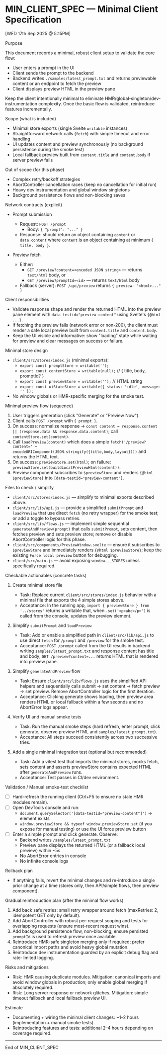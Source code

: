 # MIN_CLIENT_SPEC — Minimal Client Specification
[WED 17th Sep 2025 @ 5:15PM]

Purpose

This document records a minimal, robust client setup to validate the core flow:

- User enters a prompt in the UI
- Client sends the prompt to the backend
- Backend writes `./samples/latest_prompt.txt` and returns previewable content or an endpoint to fetch the preview
- Client displays preview HTML in the preview pane

Keep the client intentionally minimal to eliminate HMR/global-singleton/dev-instrumentation complexity. Once the basic flow is validated, reintroduce features incrementally.

Scope (what is included)

- Minimal store exports (single Svelte `writable` instances)
- Straightforward network calls (`fetch`) with simple timeout and error handling
- UI updates content and preview synchronously (no background persistence during the smoke test)
- Local fallback preview built from `content.title` and `content.body` if server preview fails

Out of scope (for this phase)

- Complex retry/backoff strategies
- AbortController cancellation races (keep no cancellation for initial run)
- Heavy dev instrumentation and global window singletons
- Background persistence flows and non-blocking saves

Network contracts (explicit)

- Prompt submission
  - Request: `POST /prompt`
    - Body: `{ "prompt": "..." }`
  - Response: should return an object containing `content` or `data.content` where `content` is an object containing at minimum `{ title, body }`.

- Preview fetch
  - Either:
    - `GET /preview?content=<encoded JSON string>` — returns `text/html` body, or
    - `GET /preview?promptId=<id>` — returns `text/html` body
  - Fallback (server): `POST /api/preview` returns `{ preview: "<html>..." }`

Client responsibilities

- Validate response shape and render the returned HTML into the preview pane element with `data-testid="preview-content"` using Svelte's `{@html ...}`.
- If fetching the preview fails (network error or non-200), the client must render a safe local preview built from `content.title` and `content.body`.
- Keep the UI visible and informative: show "loading" state while waiting for preview and clear messages on success or failure.

Minimal store design

- `client/src/stores/index.js` (minimal exports):
  - `export const promptStore = writable('');`
  - `export const contentStore = writable(null);` // { title, body, promptId? }
  - `export const previewStore = writable('');` // HTML string
  - `export const uiStateStore = writable({ status: 'idle', message: '' });`
- No window globals or HMR-specific merging for the smoke test.

Minimal preview flow (sequence)

1. User triggers generation (click "Generate" or "Preview Now").
2. Client calls `POST /prompt` with `{ prompt }`.
3. On success: normalize response -> `const content = response.content || (response.data && response.data.content)`; call `contentStore.set(content)`.
4. Call `loadPreview(content)` which does a simple `fetch('/preview?content=' + encodeURIComponent(JSON.stringify({title,body,layout})))` and returns the HTML text.
5. On success: `previewStore.set(html)`; on failure: `previewStore.set(buildLocalPreviewHtml(content))`.
6. Preview component subscribes to `$previewStore` and renders `{@html $previewStore}` into `[data-testid="preview-content"]`.

Files to check / simplify

- `client/src/stores/index.js` — simplify to minimal exports described above.
- `client/src/lib/api.js` — provide a simplified `submitPrompt` and `loadPreview` that use direct `fetch` (no retry wrapper) for the smoke test; or add a toggle to bypass retries.
- `client/src/lib/flows.js` — implement simple sequential `generateAndPreview(prompt)` that calls `submitPrompt`, sets content, then fetches preview and sets preview store; remove or disable AbortController logic for this phase.
- `client/src/components/PreviewWindow.svelte` — ensure it subscribes to `$previewStore` and immediately renders `{@html $previewStore}`; keep the existing `Force local preview` button for debugging.
- `client/src/main.js` — avoid exposing `window.__STORES` unless specifically required.

Checkable actionables (concrete tasks)

1. Create minimal store file
   - Task: Replace current `client/src/stores/index.js` behavior with a minimal file that exports the 4 simple stores above.
   - Acceptance: In the running app, `import { previewStore } from '../stores'` returns a writable that, when `.set('<p>abc</p>')` is called from the console, updates the preview element.

2. Simplify `submitPrompt` and `loadPreview`
   - Task: Add or enable a simplified path in `client/src/lib/api.js` to use direct `fetch` for `/prompt` and `/preview` for the smoke test.
   - Acceptance: `POST /prompt` called from the UI results in backend writing `samples/latest_prompt.txt` and response content has title and body; `GET /preview?content=...` returns HTML that is rendered into preview pane.

3. Simplify `generateAndPreview` flow
   - Task: Ensure `client/src/lib/flows.js` uses the simplified API helpers and sequentially calls submit -> set content -> fetch preview -> set preview. Remove AbortController logic for the first iteration.
   - Acceptance: Clicking generate shows loading, then preview area renders HTML or local fallback within a few seconds and no AbortError logs appear.

4. Verify UI and manual smoke tests
   - Task: Run the manual smoke steps (hard refresh, enter prompt, click generate, observe preview HTML and `samples/latest_prompt.txt`).
   - Acceptance: All steps succeed consistently across two successive tries.

5. Add a single minimal integration test (optional but recommended)
   - Task: Add a vitest test that imports the minimal stores, mocks fetch, sets content and asserts previewStore contains expected HTML after `generateAndPreview` runs.
   - Acceptance: Test passes in CI/dev environment.

Validation / Manual smoke-test checklist

- [ ] Hard-refresh the running client (Ctrl+F5 to ensure no stale HMR modules remain).
- [ ] Open DevTools console and run:
  - `document.querySelector('[data-testid="preview-content"]')` -> element exists
  - `window.previewStore && typeof window.previewStore.set` (if you expose for manual testing) or use the UI force preview button
- [ ] Enter a simple prompt and click generate. Observe:
  - Backend writes `/samples/latest_prompt.txt`
  - Preview pane displays the returned HTML (or a fallback local preview) within ~5s
  - No AbortError entries in console
  - No infinite console logs

Rollback plan

- If anything fails, revert the minimal changes and re-introduce a single prior change at a time (stores only, then API/simple flows, then preview component).

Gradual reintroduction plan (after the minimal flow works)

1. Add back safe retries: small retry wrapper around fetch (maxRetries: 2, idempotent GET only by default).
2. Add AbortController with robust per-request scoping and tests for overlapping requests (ensure most-recent request wins).
3. Add background persistence flow, non-blocking; ensure persisted `promptId` is used to refresh preview once available.
4. Reintroduce HMR-safe singleton merging only if required; prefer canonical import paths and avoid heavy global mutation.
5. Reintroduce dev instrumentation guarded by an explicit debug flag and rate-limited logging.

Risks and mitigations

- Risk: HMR causing duplicate modules. Mitigation: canonical imports and avoid window globals in production; only enable global merging if absolutely required.
- Risk: Long server response or network glitches. Mitigation: simple timeout fallback and local fallback preview UI.

Estimate

- Documenting + wiring the minimal client changes: ~1–2 hours (implementation + manual smoke tests).
- Reintroducing features and tests: additional 2–4 hours depending on coverage required.

-----

End of MIN_CLIENT_SPEC
